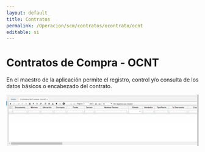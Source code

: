 ```yaml
---
layout: default
title: Contratos
permalink: /Operacion/scm/contratos/ocontrato/ocnt
editable: si
---
```


# Contratos de Compra - OCNT

En el maestro de la aplicación permite el registro, control y/o consulta de los datos básicos o encabezado del contrato.  

![](ocnt1.png)



